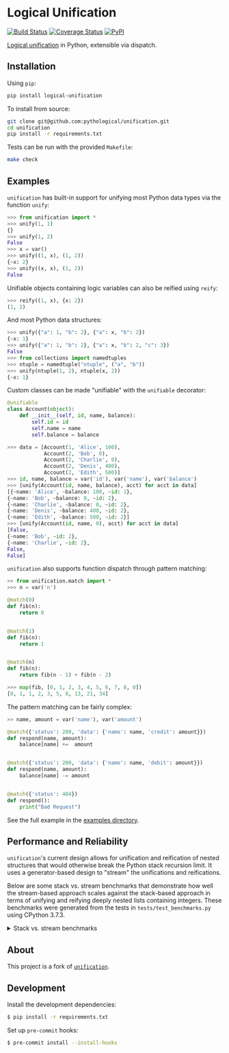 # Logical Unification

[![Build Status](https://travis-ci.org/pythological/unification.svg?branch=master)](https://travis-ci.org/pythological/unification) [![Coverage Status](https://coveralls.io/repos/github/pythological/unification/badge.svg?branch=master)](https://coveralls.io/github/pythological/unification?branch=master) [![PyPI](https://img.shields.io/pypi/v/logical-unification)](https://pypi.org/project/logical-unification/)

[Logical unification](https://en.wikipedia.org/wiki/Unification_(computer_science)) in Python, extensible via dispatch.

## Installation

Using `pip`:
```bash
pip install logical-unification
```

To install from source:
```bash
git clone git@github.com:pythological/unification.git
cd unification
pip install -r requirements.txt
```

Tests can be run with the provided `Makefile`:
```bash
make check
```

## Examples

`unification` has built-in support for unifying most Python data types via the function `unify`:

```python
>>> from unification import *
>>> unify(1, 1)
{}
>>> unify(1, 2)
False
>>> x = var()
>>> unify((1, x), (1, 2))
{~x: 2}
>>> unify((x, x), (1, 2))
False
```

Unifiable objects containing logic variables can also be reified using `reify`:

```python
>>> reify((1, x), {x: 2})
(1, 2)
```

And most Python data structures:

``` python
>>> unify({"a": 1, "b": 2}, {"a": x, "b": 2})
{~x: 1}
>>> unify({"a": 1, "b": 2}, {"a": x, "b": 2, "c": 3})
False
>>> from collections import namedtuples
>>> ntuple = namedtuple("ntuple", ("a", "b"))
>>> unify(ntuple(1, 2), ntuple(x, 2))
{~x: 1}
```

Custom classes can be made "unifiable" with the `unifiable` decorator:

```python
@unifiable
class Account(object):
    def __init__(self, id, name, balance):
        self.id = id
        self.name = name
        self.balance = balance

>>> data = [Account(1, 'Alice', 100),
            Account(2, 'Bob', 0),
            Account(2, 'Charlie', 0),
            Account(2, 'Denis', 400),
            Account(2, 'Edith', 500)]
>>> id, name, balance = var('id'), var('name'), var('balance')
>>> [unify(Account(id, name, balance), acct) for acct in data]
[{~name: 'Alice', ~balance: 100, ~id: 1},
{~name: 'Bob', ~balance: 0, ~id: 2},
{~name: 'Charlie', ~balance: 0, ~id: 2},
{~name: 'Denis', ~balance: 400, ~id: 2},
{~name: 'Edith', ~balance: 500, ~id: 2}]
>>> [unify(Account(id, name, 0), acct) for acct in data]
[False,
{~name: 'Bob', ~id: 2},
{~name: 'Charlie', ~id: 2},
False,
False]
```

`unification` also supports function dispatch through pattern matching:

```python
>> from unification.match import *
>>> n = var('n')

@match(0)
def fib(n):
    return 0


@match(1)
def fib(n):
    return 1


@match(n)
def fib(n):
    return fib(n - 1) + fib(n - 2)

>>> map(fib, [0, 1, 2, 3, 4, 5, 6, 7, 8, 0])
[0, 1, 1, 2, 3, 5, 8, 13, 21, 34]
```

The pattern matching can be fairly complex:

```python
>> name, amount = var('name'), var('amount')

@match({'status': 200, 'data': {'name': name, 'credit': amount}})
def respond(name, amount):
    balance[name] +=  amount


@match({'status': 200, 'data': {'name': name, 'debit': amount}})
def respond(name, amount):
    balance[name] -= amount


@match({'status': 404})
def respond():
    print("Bad Request")

```

See the full example in the [examples directory](https://github.com/pythological/unification#examples).


## Performance and Reliability

`unification`'s current design allows for unification and reification of nested structures that would otherwise break the Python stack recursion limit.  It uses a generator-based design to "stream" the unifications and reifications.

Below are some stack vs. stream benchmarks that demonstrate how well the stream-based approach scales against the stack-based approach in terms of unifying and reifying deeply nested lists containing integers.  These benchmarks were generated from the tests in `tests/test_benchmarks.py` using CPython 3.7.3.

<details><summary>Stack vs. stream benchmarks</summary>
<p>

```python
-------------------------------------------------------------------------------- benchmark 'reify_chain size=10': 2 tests -------------------------------------------------------------------------------
Name (time in us)                   Min                 Max               Mean            StdDev             Median               IQR                Outliers  OPS (Kops/s)            Rounds  Iterations
---------------------------------------------------------------------------------------------------------------------------------------------------------------------------------------------------------
test_reify_chain_stack[10]      41.0790 (1.0)      545.1940 (3.20)     52.9087 (1.07)     9.7964 (1.04)     50.8650 (1.08)     6.4301 (8.37)      11815;10849       18.9005 (0.93)     260164           1
test_reify_chain_stream[10]     42.4410 (1.03)     170.5540 (1.0)      49.3080 (1.0)      9.3993 (1.0)      47.2400 (1.0)      0.7680 (1.0)      14962;102731       20.2807 (1.0)      278113           1
---------------------------------------------------------------------------------------------------------------------------------------------------------------------------------------------------------

------------------------------------------ benchmark 'reify_chain size=1000': 1 tests -----------------------------------------
Name (time in ms)                          Min      Max     Mean  StdDev  Median     IQR  Outliers      OPS  Rounds  Iterations
-------------------------------------------------------------------------------------------------------------------------------
test_reify_chain_stream_large[1000]     7.7722  28.2579  10.0723  2.5087  9.4899  0.3106    70;155  99.2820    1528           1
-------------------------------------------------------------------------------------------------------------------------------

------------------------------------------------------------------------- benchmark 'reify_chain size=300': 2 tests --------------------------------------------------------------------------
Name (time in ms)                   Min                Max              Mean            StdDev            Median               IQR            Outliers       OPS            Rounds  Iterations
----------------------------------------------------------------------------------------------------------------------------------------------------------------------------------------------
test_reify_chain_stack[300]      1.5183 (1.0)      22.1821 (1.19)     1.9826 (1.0)      1.5511 (1.16)     1.7410 (1.0)      0.0801 (1.0)       144;684  504.3878 (1.0)        7201           1
test_reify_chain_stream[300]     1.7059 (1.12)     18.6020 (1.0)      2.1237 (1.07)     1.3389 (1.0)      1.9260 (1.11)     0.1020 (1.27)      118;585  470.8745 (0.93)       6416           1
----------------------------------------------------------------------------------------------------------------------------------------------------------------------------------------------

--------------------------------------------------------------------------------- benchmark 'reify_chain size=35': 2 tests --------------------------------------------------------------------------------
Name (time in us)                    Min                 Max                Mean             StdDev              Median                IQR             Outliers  OPS (Kops/s)            Rounds  Iterations
-----------------------------------------------------------------------------------------------------------------------------------------------------------------------------------------------------------
test_reify_chain_stream[35]     129.2780 (1.0)      868.1510 (1.02)     190.0433 (1.11)     36.2784 (1.41)     179.5690 (1.08)     21.5360 (2.30)     1535;1455        5.2620 (0.90)      26072           1
test_reify_chain_stack[35]      150.7850 (1.17)     853.7920 (1.0)      170.5166 (1.0)      25.7944 (1.0)      165.8500 (1.0)       9.3530 (1.0)      3724;5480        5.8645 (1.0)       81286           1
-----------------------------------------------------------------------------------------------------------------------------------------------------------------------------------------------------------

------------------------------------------- benchmark 'reify_chain size=5000': 1 tests ------------------------------------------
Name (time in ms)                           Min      Max     Mean  StdDev   Median     IQR  Outliers      OPS  Rounds  Iterations
---------------------------------------------------------------------------------------------------------------------------------
test_reify_chain_stream_large[5000]     46.9073  86.9737  52.9724  6.6919  49.6787  3.9609     68;68  18.8778     292           1
---------------------------------------------------------------------------------------------------------------------------------

------------------------------------------------------------------------------- benchmark 'unify_chain size=10': 2 tests -------------------------------------------------------------------------------
Name (time in us)                   Min                 Max                Mean             StdDev              Median               IQR            Outliers  OPS (Kops/s)            Rounds  Iterations
--------------------------------------------------------------------------------------------------------------------------------------------------------------------------------------------------------
test_unify_chain_stream[10]     77.6280 (1.0)      307.9130 (1.0)       86.7625 (1.0)      17.5355 (1.20)      82.7525 (1.0)      1.7290 (1.0)      809;1736       11.5257 (1.0)       15524           1
test_unify_chain_stack[10]      92.9890 (1.20)     309.8770 (1.01)     104.2017 (1.20)     14.6694 (1.0)      101.0160 (1.22)     4.2368 (2.45)    3657;6651        9.5968 (0.83)      73379           1
--------------------------------------------------------------------------------------------------------------------------------------------------------------------------------------------------------

------------------------------------------- benchmark 'unify_chain size=1000': 1 tests ------------------------------------------
Name (time in ms)                           Min      Max     Mean  StdDev   Median     IQR  Outliers      OPS  Rounds  Iterations
---------------------------------------------------------------------------------------------------------------------------------
test_unify_chain_stream_large[1000]     27.3518  65.5924  31.1374  4.2563  29.5148  3.5286     38;35  32.1158     496           1
---------------------------------------------------------------------------------------------------------------------------------

------------------------------------------------------------------------- benchmark 'unify_chain size=300': 2 tests --------------------------------------------------------------------------
Name (time in ms)                   Min                Max              Mean            StdDev            Median               IQR            Outliers       OPS            Rounds  Iterations
----------------------------------------------------------------------------------------------------------------------------------------------------------------------------------------------
test_unify_chain_stream[300]     3.6957 (1.0)      13.1876 (1.0)      4.4439 (1.0)      1.0719 (1.42)     4.2080 (1.0)      0.2410 (1.67)        51;95  225.0298 (1.0)        1114           1
test_unify_chain_stack[300]      4.2952 (1.16)     13.4294 (1.02)     4.7732 (1.07)     0.7555 (1.0)      4.6623 (1.11)     0.1446 (1.0)        36;136  209.5024 (0.93)       2911           1
----------------------------------------------------------------------------------------------------------------------------------------------------------------------------------------------

--------------------------------------------------------------------------------- benchmark 'unify_chain size=35': 2 tests ---------------------------------------------------------------------------------
Name (time in us)                    Min                   Max                Mean             StdDev              Median                IQR            Outliers  OPS (Kops/s)            Rounds  Iterations
------------------------------------------------------------------------------------------------------------------------------------------------------------------------------------------------------------
test_unify_chain_stream[35]     285.6880 (1.0)        934.9690 (1.0)      324.5402 (1.0)      40.8338 (1.0)      319.8520 (1.0)      20.4375 (1.0)      962;1159        3.0813 (1.0)       24331           1
test_unify_chain_stack[35]      345.2770 (1.21)     1,088.3650 (1.16)     407.9067 (1.26)     52.2263 (1.28)     396.6640 (1.24)     20.6560 (1.01)    2054;3027        2.4515 (0.80)      37594           1
------------------------------------------------------------------------------------------------------------------------------------------------------------------------------------------------------------

--------------------------------------------- benchmark 'unify_chain size=5000': 1 tests ---------------------------------------------
Name (time in ms)                            Min       Max      Mean   StdDev    Median      IQR  Outliers     OPS  Rounds  Iterations
--------------------------------------------------------------------------------------------------------------------------------------
test_unify_chain_stream_large[5000]     555.2733  754.9897  605.4949  50.6124  591.1251  61.4030       2;2  1.6515      26           1
--------------------------------------------------------------------------------------------------------------------------------------

Legend:
  Outliers: 1 Standard Deviation from Mean; 1.5 IQR (InterQuartile Range) from 1st Quartile and 3rd Quartile.
  OPS: Operations Per Second, computed as 1 / Mean
```

</p>
</details>

## About

This project is a fork of [`unification`](https://github.com/mrocklin/unification/).

## Development

Install the development dependencies:

```bash
$ pip install -r requirements.txt
```

Set up `pre-commit` hooks:

```bash
$ pre-commit install --install-hooks
```
